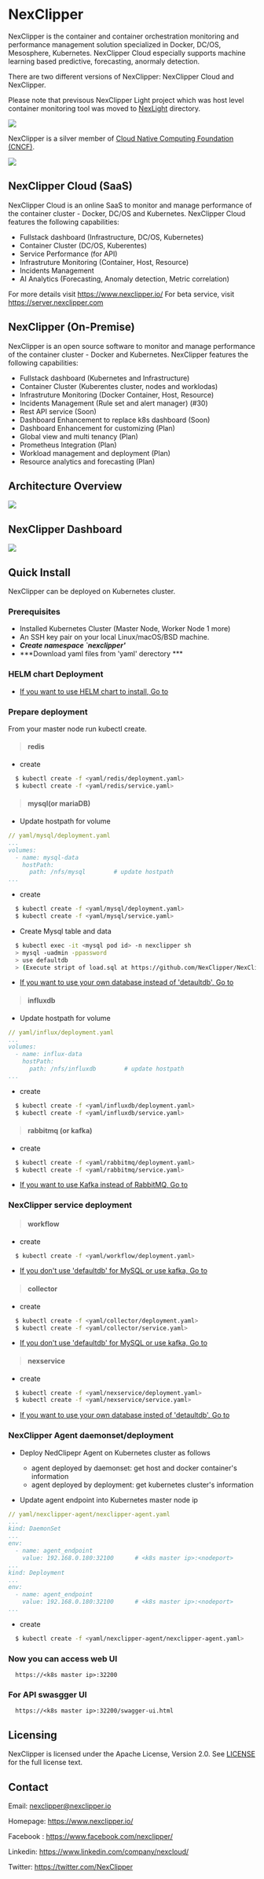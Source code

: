 # NexClipper

NexClipper is the container and container orchestration monitoring and performance management solution specialized in Docker, DC/OS, Mesosphere, Kubernetes. NexClipper Cloud especially supports machine learning based predictive, forecasting, anormaly detection.

There are two different versions of NexClipper: NexClipper Cloud and NexClipper.

Please note that previsous NexClipper Light project which was host level container monitoring tool was moved to [NexLight](https://github.com/NexClipper/NexClipper/tree/master/NexLight) directory.

![](docs/images/logo1_wide.png)

NexClipper is a silver member of [Cloud Native Computing Foundation (CNCF)](https://landscape.cncf.io/category=monitoring&format=card-mode&grouping=category).

![](docs/images/cncf.png)

## NexClipper Cloud (SaaS)

NexClipper Cloud is an online SaaS to monitor and manage performance of the container cluster -  Docker, DC/OS and Kubernetes.
NexClipper Cloud features the following capabilities:
- Fullstack dashboard (Infrastructure, DC/OS, Kubernetes)
- Container Cluster (DC/OS, Kuberentes)
- Service Performance (for API)
- Infrastruture Monitoring (Container, Host, Resource)
- Incidents Management
- AI Analytics (Forecasting, Anomaly detection, Metric correlation)

For more details visit  https://www.nexclipper.io/
For beta service, visit https://server.nexclipper.com

## NexClipper (On-Premise)

NexClipper is an open source software to monitor and manage performance of the container cluster -  Docker and Kubernetes.
NexClipper features the following capabilities:
- Fullstack dashboard (Kubernetes and Infrastructure)
- Container Cluster (Kuberentes cluster, nodes and worklodas)
- Infrastruture Monitoring (Docker Container, Host, Resource)
- Incidents Management (Rule set and alert manager) (#30)
- Rest API service (Soon)
- Dashboard Enhancement to replace k8s dashboard (Soon)
- Dashboard Enhancement for customizing (Plan)
- Global view and multi tenancy (Plan)
- Prometheus Integration (Plan)
- Workload management and deployment (Plan)
- Resource analytics and forecasting (Plan)

## Architecture Overview

![](docs/images/NexClipper_Architecture.png)

## NexClipper Dashboard

![](docs/images/NexClipper_dashboard.png)

## Quick Install

NexClipper can be deployed on Kubernetes cluster. 

### Prerequisites

- Installed Kubernetes Cluster (Master Node, Worker Node 1 more)
- An SSH key pair on your local Linux/macOS/BSD machine.
- ***Create namespace `nexclipper'***
- ***Download yaml files from 'yaml' derectory ***

### HELM chart Deployment

- [If you want to use HELM chart to install, Go to](https://github.com/NexClipper/NexClipper/tree/dev/HELM/README.md)


### Prepare deployment

From your master node run kubectl create. 

> #### redis

- create
```sh
  $ kubectl create -f <yaml/redis/deployment.yaml>
  $ kubectl create -f <yaml/redis/service.yaml>
```

> #### mysql(or mariaDB)

- Update hostpath for volume
```yaml
// yaml/mysql/deployment.yaml
...
volumes:
  - name: mysql-data
    hostPath:
      path: /nfs/mysql        # update hostpath
...
```

- create
```sh
  $ kubectl create -f <yaml/mysql/deployment.yaml>
  $ kubectl create -f <yaml/mysql/service.yaml>
```

- Create Mysql table and data
```sh
  $ kubectl exec -it <mysql pod id> -n nexclipper sh
  > mysql -uadmin -ppassword
  > use defaultdb
  > (Execute stript of load.sql at https://github.com/NexClipper/NexClipper/blob/master/yaml/mysql/load.sql) 
```

- [If you want to use your own database instead of 'detaultdb', Go to](https://github.com/NexClipper/NexClipper/blob/dev/docs/option/mysql.md)

> #### influxdb

- Update hostpath for volume
```yaml
// yaml/influx/deployment.yaml
...
volumes:
  - name: influx-data
    hostPath:
      path: /nfs/influxdb        # update hostpath
...
```

- create
```sh
  $ kubectl create -f <yaml/influxdb/deployment.yaml>
  $ kubectl create -f <yaml/influxdb/service.yaml>
```

> #### rabbitmq (or kafka)

- create
```sh
  $ kubectl create -f <yaml/rabbitmq/deployment.yaml>
  $ kubectl create -f <yaml/rabbitmq/service.yaml>
```

- [If you want to use Kafka instead of RabbitMQ, Go to](https://github.com/NexClipper/NexClipper/blob/dev/docs/option/kafka.md)


### NexClipper service deployment

> #### workflow

- create
```sh
  $ kubectl create -f <yaml/workflow/deployment.yaml>
```

- [If you don't use 'defaultdb' for MySQL or use kafka, Go to](https://github.com/NexClipper/NexClipper/blob/dev/docs/option/workflow.md)

> #### collector

- create
```sh
  $ kubectl create -f <yaml/collector/deployment.yaml>
  $ kubectl create -f <yaml/collector/service.yaml>
```

- [If you don't use 'defaultdb' for MySQL or use kafka, Go to](https://github.com/NexClipper/NexClipper/blob/dev/docs/option/collector.md)


> #### nexservice

- create
```sh
  $ kubectl create -f <yaml/nexservice/deployment.yaml>
  $ kubectl create -f <yaml/nexservice/service.yaml>
```

- [If you want to use your own database insted of 'detaultdb', Go to](https://github.com/NexClipper/NexClipper/blob/dev/docs/option/nexservice.md)


### NexClipper Agent daemonset/deployment

- Deploy NedClipepr Agent on Kubernetes cluster as follows
  - agent deployed by daemonset: get host and docker container's information
  - agent deployed by deployment: get kubernetes cluster's information

- Update agent endpoint into Kubernetes master node ip
```yaml
// yaml/nexclipper-agent/nexclipper-agent.yaml
...
kind: DaemonSet
...
env:
  - name: agent_endpoint
    value: 192.168.0.180:32100      # <k8s master ip>:<nodeport>
...
kind: Deployment
...
env:
  - name: agent_endpoint
    value: 192.168.0.180:32100      # <k8s master ip>:<nodeport>
...
```

- create
```sh
  $ kubectl create -f <yaml/nexclipper-agent/nexclipper-agent.yaml>
```


### Now you can access web UI
```
  https://<k8s master ip>:32200
```

### For API swasgger UI
```
  https://<k8s master ip>:32200/swagger-ui.html 
```

## Licensing

NexClipper is licensed under the Apache License, Version 2.0. See [LICENSE](https://github.com/NexClipper/NexClipper/blob/master/LICENSE) for the full license text.

## Contact

Email: nexclipper@nexclipper.io

Homepage: https://www.nexclipper.io/

Facebook : https://www.facebook.com/nexclipper/

Linkedin: https://www.linkedin.com/company/nexcloud/

Twitter: https://twitter.com/NexClipper

